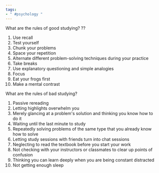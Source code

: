```yaml
---
tags:
- " #psychology "
---
```


What are the rules of good studying?
??
1. Use recall
2. Test yourself
3. Chunk your problems
4. Space your repetition
5. Alternate different problem-solving techniques during your practice
6. Take breaks
7. Use explanatory questioning  and simple analogies
8. Focus
9. Eat your frogs first
10. Make a mental contrast <!--SR:!2023-09-18,4,130-->

What are the rules of bad studying?
1. Passive rereading
2. Letting highlights overwhelm you
3. Merely glancing at a problem's solution and thinking you know how to do it
4. Waiting until the last minute to study
5. Repeatedly solving problems of the same type that you already know how to solve
6. Letting study sessions with friends turn into chat sessions
7. Neglecting to read the textbook before you start your work
8. Not checking with your instructors or classmates to clear up points of confusion
9. Thinking you can learn deeply when you are being constant distracted
10. Not getting enough sleep <!--SR:!2023-09-20,5,130-->